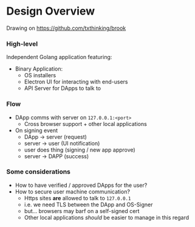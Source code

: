 # Design Overview

Drawing on https://github.com/txthinking/brook


### High-level

Independent Golang application featuring:

- Binary Application:
  - OS installers
  - Electron UI for interacting with end-users
  - API Server for DApps to talk to


### Flow

- DApp comms with server on `127.0.0.1:<port>`
  - Cross browser support + other local applications
- On signing event
  - DApp -> server (request)
  - server -> user (UI notification)
  - user does thing (signing / new app approve)
  - server -> DAPP (success)



### Some considerations

- How to have verified / approved DApps for the user?
- How to secure user machine communication?
  - Https sites __are__ allowed to talk to `127.0.0.1`
  - i.e. we need TLS between the DApp and OS-Signer
  - but... browsers may barf on a self-signed cert
  - Other local applications _should_ be easier to manage in this regard

